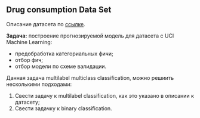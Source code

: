 ## Drug consumption Data Set
Описание датасета по [ссылке](https://archive.ics.uci.edu/ml/datasets/Drug+consumption+%28quantified%29).

**Задача:** построение прогнозируемой модель для датасета с UCI Machine Learning: 
- предобработка категориальных фичи;
- отбор фич;
- отбор модели по схеме валидации.

Данная задача multilabel multiclass classification, можно решиить несколькими подходами:
1. Свести задачу к multilabel classification, как это указано в описании к датасету;
2. Свести задачку к binary classification.